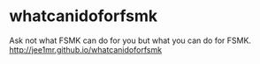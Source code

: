 whatcanidoforfsmk
=================

Ask not what FSMK can do for you but what you can do for FSMK.  http://jee1mr.github.io/whatcanidoforfsmk
